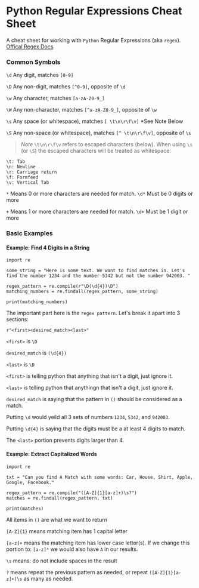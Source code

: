 Python Regular Expressions Cheat Sheet
================

A cheat sheet for working with `Python` Regular Expressions (aka `regex`). [Offical Regex Docs](https://docs.python.org/dev/library/re.html)


### Common Symbols 

`\d` Any digit, matches `[0-9]`

`\D` Any non-digit, matches `[^0-9]`, opposite of `\d`


`\w` Any character, matches `[a-zA-Z0-9_]`

`\W` Any non-character, matches `[^a-zA-Z0-9_]`, opposite of `\w`


`\s` Any space (or whitespace), matches `[ \t\n\r\f\v]` *See Note Below

`\S` Any non-space (or whitespace), matches `[^ \t\n\r\f\v]`, opposite of `\s`

> _Note_ `\t\n\r\f\v` refers to escaped characters (below). When using `\s` (or `\S`) the escaped characters will be treated as whitespace:
```
\t: Tab
\n: Newline
\r: Carriage return
\f: Formfeed
\v: Vertical Tab
```

`*` Means 0 or more characters are needed for match. `\d*` Must be 0 digits or more

`+` Means 1 or more characters are needed for match. `\d+` Must be 1 digit or more


### Basic Examples

#### Example: Find 4 Digits in a String
```
import re

some_string = "Here is some text. We want to find matches in. Let's find the number 1234 and the number 5342 but not the number 942003. "

regex_pattern = re.compile(r"\D(\d{4})\D")
matching_numbers = re.findall(regex_pattern, some_string)

print(matching_numbers)

```

The important part here is the `regex pattern`. Let's break it apart into 3 sections:

`r"<first><desired_match><last>"`

`<first>` is `\D`

`desired_match` is `(\d{4})`

`<last>` is `\D`


`<first>` is telling python that anything that isn't a digit, just ignore it.

`<last>` is telling python that anythingn that isn't a digit, just ignore it.

`desired_match` is saying that the pattern in `()` should be considered as a match. 

Putting `\d` would yeild all 3 sets of numbers `1234`, `5342`, and `942003`. 

Putting `\d{4}` is saying that the digits must be a at least 4 digits to match. 

The `<last>` portion prevents digits larger than 4.


#### Example: Extract Capitalized Words

```
import re

txt = "Can you find A Match with some words: Car, House, Shirt, Apple, Google, Facebook."

regex_pattern = re.compile("([A-Z]{1}[a-z]+)\s?")
matches = re.findall(regex_pattern, txt)

print(matches)
```



All items in `()` are what we want to return

`[A-Z]{1}` means matching item has 1 capital letter

`[a-z]+` means the matching item has lower case letter(s). If we change this portion to: `[a-z]*` we would also have `A` in our results.

`\s` means: do not include spaces in the result

`?` means repeat the previous pattern as needed, or repeat `([A-Z]{1}[a-z]+)\s` as many as needed.











